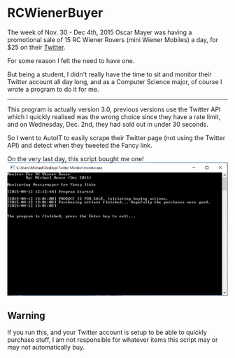 # RCWienerBuyer
The week of Nov. 30 - Dec 4th, 2015 Oscar Mayer was having a promotional sale of 15 RC Wiener Rovers (mini Wiener Mobiles) a day, for $25 on their [Twitter](https://twitter.com/oscarmayer).

For some reason I felt the need to have one.

But being a student, I didn't really have the time to sit and monitor their Twitter account all day long, and as a Computer Science major, of course I wrote a program to do it for me.

---
This program is actually version 3.0, previous versions use the Twitter API which I quickly realised was the wrong choice since they have a rate limit, and on Wednesday, Dec. 2nd, they had sold out in under 30 seconds. 

So I went to AutoIT to easily scrape their Twitter page (not using the Twitter API) and detect when they tweeted the Fancy link.

On the very last day, this script bought me one! 
![Console Output on December 4th](https://raw.githubusercontent.com/mwrouse/RCWienerBuyer/master/result.png)

## Warning
If you run this, and your Twitter account is setup to be able to quickly purchase stuff, I am not responsible for whatever items this script may or may not automatically buy.
